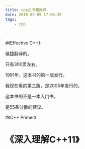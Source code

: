 ```yaml
---
title: cpp之书籍推荐
date: 2018-05-09 17:08:39
tags:
	- cpp

---
```




#《Effective C++》

侯捷翻译的。

只有300页左右。

1991年，这本书的第一版发行。

我现在看的第三版，是2005年发行的。

这本书的不是一本入门书。

是55条分散的建议。

#《C++ Primer》



# 《深入理解C++11》

